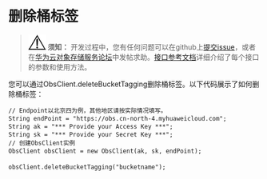 # 删除桶标签<a name="obs_21_1704"></a>

>![](public_sys-resources/icon-notice.gif) **须知：** 
>开发过程中，您有任何问题可以在github上[提交issue](https://github.com/huaweicloud/huaweicloud-sdk-java-obs/issues)，或者在[华为云对象存储服务论坛](https://bbs.huaweicloud.com/forum/forum-620-1.html)中发帖求助。[接口参考文档](https://obssdk.obs.cn-north-1.myhuaweicloud.com/apidoc/cn/java/index.html)详细介绍了每个接口的参数和使用方法。

您可以通过ObsClient.deleteBucketTagging删除桶标签。以下代码展示了如何删除桶标签：

```
// Endpoint以北京四为例，其他地区请按实际情况填写。
String endPoint = "https://obs.cn-north-4.myhuaweicloud.com";
String ak = "*** Provide your Access Key ***";
String sk = "*** Provide your Secret Key ***";
// 创建ObsClient实例
ObsClient obsClient = new ObsClient(ak, sk, endPoint);

obsClient.deleteBucketTagging("bucketname");
```

